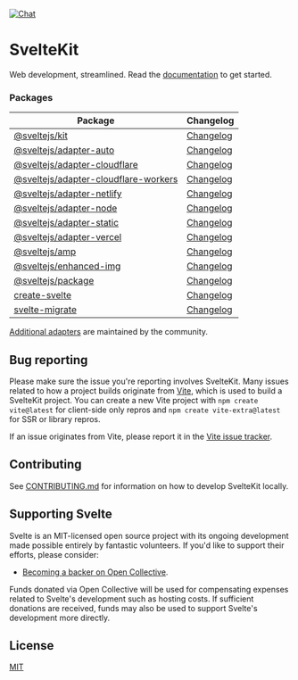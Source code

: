 [![Chat](https://img.shields.io/discord/457912077277855764?label=chat&logo=discord)](https://svelte.dev/chat)

# SvelteKit

Web development, streamlined. Read the [documentation](https://kit.svelte.dev/docs) to get started.

### Packages

| Package                                                                     | Changelog                                                     |
| --------------------------------------------------------------------------- | ------------------------------------------------------------- |
| [@sveltejs/kit](packages/kit)                                               | [Changelog](packages/kit/CHANGELOG.md)                        |
| [@sveltejs/adapter-auto](packages/adapter-auto)                             | [Changelog](packages/adapter-auto/CHANGELOG.md)               |
| [@sveltejs/adapter-cloudflare](packages/adapter-cloudflare)                 | [Changelog](packages/adapter-cloudflare/CHANGELOG.md)         |
| [@sveltejs/adapter-cloudflare-workers](packages/adapter-cloudflare-workers) | [Changelog](packages/adapter-cloudflare-workers/CHANGELOG.md) |
| [@sveltejs/adapter-netlify](packages/adapter-netlify)                       | [Changelog](packages/adapter-netlify/CHANGELOG.md)            |
| [@sveltejs/adapter-node](packages/adapter-node)                             | [Changelog](packages/adapter-node/CHANGELOG.md)               |
| [@sveltejs/adapter-static](packages/adapter-static)                         | [Changelog](packages/adapter-static/CHANGELOG.md)             |
| [@sveltejs/adapter-vercel](packages/adapter-vercel)                         | [Changelog](packages/adapter-vercel/CHANGELOG.md)             |
| [@sveltejs/amp](packages/amp)                                               | [Changelog](packages/amp/CHANGELOG.md)                        |
| [@sveltejs/enhanced-img](packages/enhanced-img)                             | [Changelog](packages/enhanced-img/CHANGELOG.md)               |
| [@sveltejs/package](packages/package)                                       | [Changelog](packages/package/CHANGELOG.md)                    |
| [create-svelte](packages/create-svelte)                                     | [Changelog](packages/create-svelte/CHANGELOG.md)              |
| [svelte-migrate](packages/migrate)                                          | [Changelog](packages/migrate/CHANGELOG.md)                    |

[Additional adapters](<(https://sveltesociety.dev/components#adapters)>) are maintained by the community.

## Bug reporting

Please make sure the issue you're reporting involves SvelteKit. Many issues related to how a project builds originate from [Vite](https://vitejs.dev/), which is used to build a SvelteKit project. You can create a new Vite project with `npm create vite@latest` for client-side only repros and `npm create vite-extra@latest` for SSR or library repros.

If an issue originates from Vite, please report it in the [Vite issue tracker](https://github.com/vitejs/vite/issues).

## Contributing

See [CONTRIBUTING.md](./CONTRIBUTING.md) for information on how to develop SvelteKit locally.

## Supporting Svelte

Svelte is an MIT-licensed open source project with its ongoing development made possible entirely by fantastic volunteers. If you'd like to support their efforts, please consider:

- [Becoming a backer on Open Collective](https://opencollective.com/svelte).

Funds donated via Open Collective will be used for compensating expenses related to Svelte's development such as hosting costs. If sufficient donations are received, funds may also be used to support Svelte's development more directly.

## License

[MIT](https://github.com/sveltejs/kit/blob/master/LICENSE)
